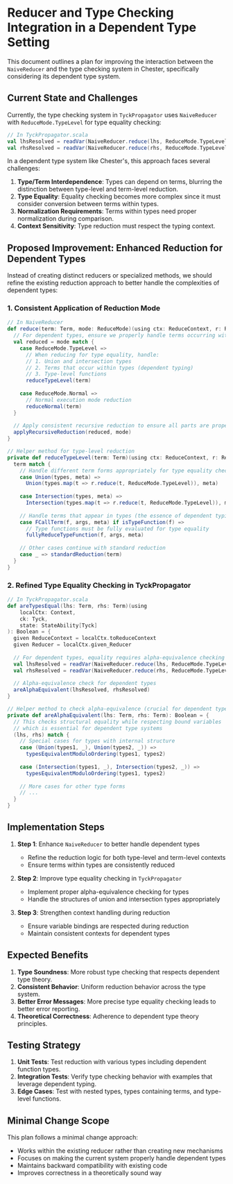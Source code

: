 # Reducer and Type Checking Integration in a Dependent Type Setting

This document outlines a plan for improving the interaction between the `NaiveReducer` and the type checking system in Chester, specifically considering its dependent type system.

## Current State and Challenges

Currently, the type checking system in `TyckPropagator` uses `NaiveReducer` with `ReduceMode.TypeLevel` for type equality checking:

```scala
// In TyckPropagator.scala
val lhsResolved = readVar(NaiveReducer.reduce(lhs, ReduceMode.TypeLevel))
val rhsResolved = readVar(NaiveReducer.reduce(rhs, ReduceMode.TypeLevel))
```

In a dependent type system like Chester's, this approach faces several challenges:

1. **Type/Term Interdependence**: Types can depend on terms, blurring the distinction between type-level and term-level reduction.
2. **Type Equality**: Equality checking becomes more complex since it must consider conversion between terms within types.
3. **Normalization Requirements**: Terms within types need proper normalization during comparison.
4. **Context Sensitivity**: Type reduction must respect the typing context.

## Proposed Improvement: Enhanced Reduction for Dependent Types

Instead of creating distinct reducers or specialized methods, we should refine the existing reduction approach to better handle the complexities of dependent types:

### 1. Consistent Application of Reduction Mode

```scala
// In NaiveReducer
def reduce(term: Term, mode: ReduceMode)(using ctx: ReduceContext, r: Reducer): Term = {
  // For dependent types, ensure we properly handle terms occurring within types
  val reduced = mode match {
    case ReduceMode.TypeLevel => 
      // When reducing for type equality, handle:
      // 1. Union and intersection types
      // 2. Terms that occur within types (dependent typing)
      // 3. Type-level functions
      reduceTypeLevel(term)
      
    case ReduceMode.Normal => 
      // Normal execution mode reduction
      reduceNormal(term)
  }
  
  // Apply consistent recursive reduction to ensure all parts are properly reduced
  applyRecursiveReduction(reduced, mode)
}

// Helper method for type-level reduction
private def reduceTypeLevel(term: Term)(using ctx: ReduceContext, r: Reducer): Term = {
  term match {
    // Handle different term forms appropriately for type equality checking
    case Union(types, meta) =>
      Union(types.map(t => r.reduce(t, ReduceMode.TypeLevel)), meta)
      
    case Intersection(types, meta) =>
      Intersection(types.map(t => r.reduce(t, ReduceMode.TypeLevel)), meta)
      
    // Handle terms that appear in types (the essence of dependent typing)
    case FCallTerm(f, args, meta) if isTypeFunction(f) =>
      // Type functions must be fully evaluated for type equality
      fullyReduceTypeFunction(f, args, meta)
      
    // Other cases continue with standard reduction
    case _ => standardReduction(term)
  }
}
```

### 2. Refined Type Equality Checking in TyckPropagator

```scala
// In TyckPropagator.scala
def areTypesEqual(lhs: Term, rhs: Term)(using
    localCtx: Context,
    ck: Tyck,
    state: StateAbility[Tyck]
): Boolean = {
  given ReduceContext = localCtx.toReduceContext
  given Reducer = localCtx.given_Reducer
  
  // For dependent types, equality requires alpha-equivalence checking
  val lhsResolved = readVar(NaiveReducer.reduce(lhs, ReduceMode.TypeLevel))
  val rhsResolved = readVar(NaiveReducer.reduce(rhs, ReduceMode.TypeLevel))
  
  // Alpha-equivalence check for dependent types
  areAlphaEquivalent(lhsResolved, rhsResolved)
}

// Helper method to check alpha-equivalence (crucial for dependent types)
private def areAlphaEquivalent(lhs: Term, rhs: Term): Boolean = {
  // This checks structural equality while respecting bound variables
  // which is essential for dependent type systems
  (lhs, rhs) match {
    // Special cases for types with internal structure
    case (Union(types1, _), Union(types2, _)) =>
      typesEquivalentModuloOrdering(types1, types2)
      
    case (Intersection(types1, _), Intersection(types2, _)) =>
      typesEquivalentModuloOrdering(types1, types2)
      
    // More cases for other type forms
    // ...
  }
}
```

## Implementation Steps

1. **Step 1**: Enhance `NaiveReducer` to better handle dependent types
   - Refine the reduction logic for both type-level and term-level contexts
   - Ensure terms within types are consistently reduced

2. **Step 2**: Improve type equality checking in `TyckPropagator`
   - Implement proper alpha-equivalence checking for types
   - Handle the structures of union and intersection types appropriately

3. **Step 3**: Strengthen context handling during reduction
   - Ensure variable bindings are respected during reduction
   - Maintain consistent contexts for dependent types

## Expected Benefits

1. **Type Soundness**: More robust type checking that respects dependent type theory.
2. **Consistent Behavior**: Uniform reduction behavior across the type system.
3. **Better Error Messages**: More precise type equality checking leads to better error reporting.
4. **Theoretical Correctness**: Adherence to dependent type theory principles.

## Testing Strategy

1. **Unit Tests**: Test reduction with various types including dependent function types.
2. **Integration Tests**: Verify type checking behavior with examples that leverage dependent typing.
3. **Edge Cases**: Test with nested types, types containing terms, and type-level functions.

## Minimal Change Scope

This plan follows a minimal change approach:
- Works within the existing reducer rather than creating new mechanisms
- Focuses on making the current system properly handle dependent types
- Maintains backward compatibility with existing code
- Improves correctness in a theoretically sound way 